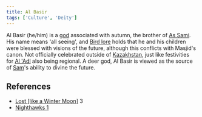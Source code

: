 ```yaml
---
title: Al Basir
tags: ['Culture', 'Deity']
---
```


Al Basir (he/him) is a [god](/_wiki/gods.md) associated with autumn, the brother of [As Sami](/_wiki/as-sami.md). His name means 'all seeing', and [Bird lore](/_wiki/bird.md) holds that he and his children were blessed with visions of the future, although this conflicts with Masjid's canon. Not officially celebrated outside of [Kazakhstan](/_wiki/kazakhstan.md), just like festivities for [Al 'Adl](/_wiki/al-adl.md) also being regional. A deer god, Al Basir is viewed as the source of [Sam](/_wiki/sam.md)'s ability to divine the future.

## References
- [Lost \[like a Winter Moon\]](/_wiki/lost-like-a-winter-moon.md) 3
- [Nighthawks 1](/_wiki/nighthawks-1.md)
